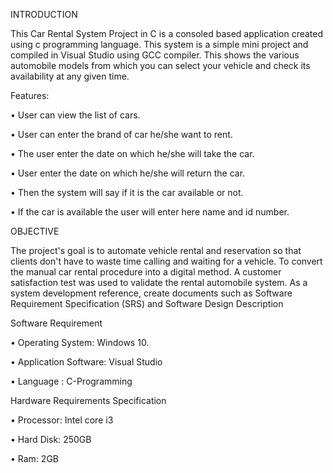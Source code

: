 INTRODUCTION

This Car Rental System Project in C is a consoled based application created using c programming language. This system is a simple mini project and compiled in Visual Studio using GCC compiler. This shows the various automobile models from which you can select your vehicle and check its availability at any given time.

Features:

•	User can view the list of cars.

•	User can enter the brand of car he/she want to rent.

•	The user enter the date on which he/she will take the car.

•	User enter the date on which he/she will return the car.

•	Then the system will say if it is the car available or not.

•	If the car is available the user will enter here name and id number.

OBJECTIVE

The project's goal is to automate vehicle rental and reservation so that clients don't have to waste time calling and waiting for a 
vehicle. To convert the manual car rental procedure into a digital method. A customer satisfaction test was used to validate the rental 
automobile system. As a system development reference, create documents such as Software Requirement Specification (SRS) and 
Software Design Description


Software Requirement


•	Operating System: Windows 10.

•	Application Software:  Visual Studio

•	Language : C-Programming



Hardware Requirements Specification


•	Processor: Intel core i3

•	Hard Disk: 250GB

•	Ram: 2GB


